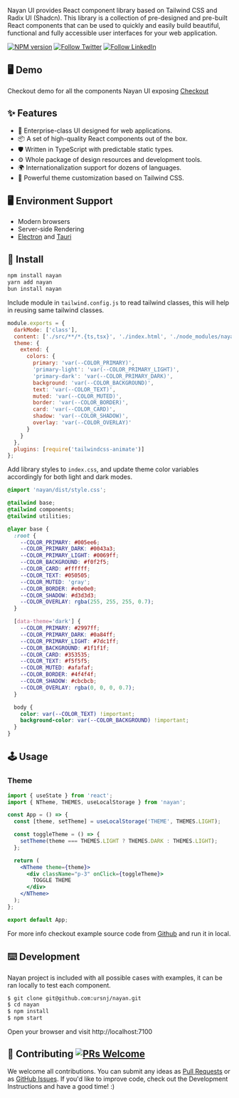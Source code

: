 Nayan UI provides React component library based on Tailwind CSS and Radix UI (Shadcn). This library is a collection of pre-designed and
pre-built React components that can be used to quickly and easily build beautiful, functional and fully accessible user interfaces for
your web application.

[![NPM version][npm-image]][npm-url] [![Follow Twitter][twitter-image]][twitter-url] [![Follow LinkedIn][linkedin-image]][linkedin-url]

[npm-image]: https://img.shields.io/badge/npm-CB3837?style=for-the-badge&logo=npm&logoColor=white
[npm-url]: http://npmjs.org/package/nayan
[twitter-image]: https://img.shields.io/badge/Twitter-1DA1F2?style=for-the-badge&logo=twitter&logoColor=white
[twitter-url]: https://twitter.com/ursNjn
[linkedin-image]: https://img.shields.io/badge/LinkedIn-0077B5?style=for-the-badge&logo=linkedin&logoColor=white
[linkedin-url]: https://www.linkedin.com/in/ursNj

## 🖥 Demo

Checkout demo for all the components Nayan UI exposing [Checkout](https://www.nayanui.com)

## ✨ Features

- 🌈 Enterprise-class UI designed for web applications.
- 📦 A set of high-quality React components out of the box.
- 🛡 Written in TypeScript with predictable static types.
- ⚙️ Whole package of design resources and development tools.
- 🌍 Internationalization support for dozens of languages.
- 🎨 Powerful theme customization based on Tailwind CSS.

## 🖥 Environment Support

- Modern browsers
- Server-side Rendering
- [Electron](https://www.electronjs.org/) and [Tauri](https://tauri.app/)

## 🔨 Install

```bash
npm install nayan
yarn add nayan
bun install nayan
```

Include module in `tailwind.config.js` to read tailwind classes, this will help in reusing same tailwind classes.

```js
module.exports = {
  darkMode: ['class'],
  content: ['./src/**/*.{ts,tsx}', './index.html', './node_modules/nayan/dist/index.es.js'], // Check node_modules path properly
  theme: {
    extend: {
      colors: {
        primary: 'var(--COLOR_PRIMARY)',
        'primary-light': 'var(--COLOR_PRIMARY_LIGHT)',
        'primary-dark': 'var(--COLOR_PRIMARY_DARK)',
        background: 'var(--COLOR_BACKGROUND)',
        text: 'var(--COLOR_TEXT)',
        muted: 'var(--COLOR_MUTED)',
        border: 'var(--COLOR_BORDER)',
        card: 'var(--COLOR_CARD)',
        shadow: 'var(--COLOR_SHADOW)',
        overlay: 'var(--COLOR_OVERLAY)'
      }
    }
  },
  plugins: [require('tailwindcss-animate')]
};
```

Add library styles to `index.css`, and update theme color variables accordingly for both light and dark modes.

```css
@import 'nayan/dist/style.css';

@tailwind base;
@tailwind components;
@tailwind utilities;

@layer base {
  :root {
    --COLOR_PRIMARY: #005ee6;
    --COLOR_PRIMARY_DARK: #0043a3;
    --COLOR_PRIMARY_LIGHT: #0069ff;
    --COLOR_BACKGROUND: #f0f2f5;
    --COLOR_CARD: #ffffff;
    --COLOR_TEXT: #050505;
    --COLOR_MUTED: 'gray';
    --COLOR_BORDER: #e0e0e0;
    --COLOR_SHADOW: #d3d3d3;
    --COLOR_OVERLAY: rgba(255, 255, 255, 0.7);
  }

  [data-theme='dark'] {
    --COLOR_PRIMARY: #2997ff;
    --COLOR_PRIMARY_DARK: #0a84ff;
    --COLOR_PRIMARY_LIGHT: #7dc1ff;
    --COLOR_BACKGROUND: #1f1f1f;
    --COLOR_CARD: #353535;
    --COLOR_TEXT: #f5f5f5;
    --COLOR_MUTED: #afafaf;
    --COLOR_BORDER: #4f4f4f;
    --COLOR_SHADOW: #cbcbcb;
    --COLOR_OVERLAY: rgba(0, 0, 0, 0.7);
  }

  body {
    color: var(--COLOR_TEXT) !important;
    background-color: var(--COLOR_BACKGROUND) !important;
  }
}
```

## 🕹 Usage

### Theme

```jsx
import { useState } from 'react';
import { NTheme, THEMES, useLocalStorage } from 'nayan';

const App = () => {
  const [theme, setTheme] = useLocalStorage('THEME', THEMES.LIGHT);

  const toggleTheme = () => {
    setTheme(theme === THEMES.LIGHT ? THEMES.DARK : THEMES.LIGHT);
  };

  return (
    <NTheme theme={theme}>
      <div className="p-3" onClick={toggleTheme}>
        TOGGLE THEME
      </div>
    </NTheme>
  );
};

export default App;
```

For more info checkout example source code from [Github](https://github.com/ursnj/nayan) and run it in local.

## ⌨️ Development

Nayan project is included with all possible cases with examples, it can be ran locally to test each component.

```bash
$ git clone git@github.com:ursnj/nayan.git
$ cd nayan
$ npm install
$ npm start
```

Open your browser and visit http://localhost:7100

## 🤝 Contributing [![PRs Welcome](https://img.shields.io/badge/PRs-welcome-brightgreen.svg?style=flat-square)](http://makeapullrequest.com)

We welcome all contributions. You can submit any ideas as [Pull Requests](https://github.com/ursnj/nayan/pulls) or as [GitHub Issues](https://github.com/ursnj/nayan/issues). If you'd like to improve code, check out the Development Instructions and have a good time! :)
